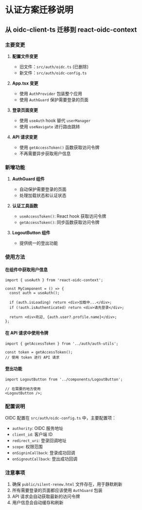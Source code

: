 # 认证方案迁移说明

## 从 oidc-client-ts 迁移到 react-oidc-context

### 主要变更

1. **配置文件变更**
   - 旧文件：`src/auth/oidc.ts` (已删除)
   - 新文件：`src/auth/oidc-config.ts`

2. **App.tsx 变更**
   - 使用 `AuthProvider` 包装整个应用
   - 使用 `AuthGuard` 保护需要登录的页面

3. **登录页面变更**
   - 使用 `useAuth` hook 替代 `userManager`
   - 使用 `useNavigate` 进行路由跳转

4. **API 请求变更**
   - 使用 `getAccessToken()` 函数获取访问令牌
   - 不再需要异步获取用户信息

### 新增功能

1. **AuthGuard 组件**
   - 自动保护需要登录的页面
   - 处理加载状态和认证状态

2. **认证工具函数**
   - `useAccessToken()`: React hook 获取访问令牌
   - `getAccessToken()`: 同步函数获取访问令牌

3. **LogoutButton 组件**
   - 提供统一的登出功能

### 使用方法

#### 在组件中获取用户信息

```tsx
import { useAuth } from 'react-oidc-context';

const MyComponent = () => {
  const auth = useAuth();

  if (auth.isLoading) return <div>加载中...</div>;
  if (!auth.isAuthenticated) return <div>请先登录</div>;

  return <div>欢迎, {auth.user?.profile.name}</div>;
};
```

#### 在 API 请求中使用令牌

```tsx
import { getAccessToken } from '../auth/auth-utils';

const token = getAccessToken();
// 使用 token 进行 API 请求
```

#### 登出功能

```tsx
import LogoutButton from '../components/LogoutButton';

// 在需要的地方使用
<LogoutButton />;
```

### 配置说明

OIDC 配置在 `src/auth/oidc-config.ts` 中，主要配置项：

- `authority`: OIDC 服务地址
- `client_id`: 客户端 ID
- `redirect_uri`: 登录回调地址
- `scope`: 权限范围
- `onSigninCallback`: 登录成功回调
- `onSignoutCallback`: 登出成功回调

### 注意事项

1. 确保 `public/silent-renew.html` 文件存在，用于静默刷新
2. 所有需要登录的页面都应该使用 `AuthGuard` 包装
3. API 请求会自动获取最新的访问令牌
4. 用户信息会自动缓存和刷新
